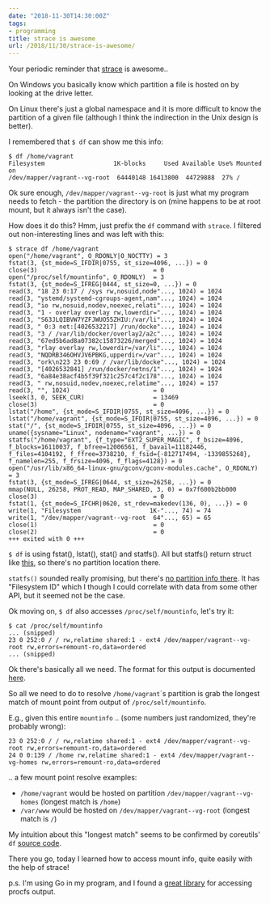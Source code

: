 ```yaml
---
date: "2018-11-30T14:30:00Z"
tags:
- programming
title: strace is awesome
url: /2018/11/30/strace-is-awesome/
---
```


Your periodic reminder that [strace](https://strace.io/) is awesome..

On Windows you basically know which partition a file is hosted on by looking at the drive letter.

On Linux there's just a global namespace and it is more difficult to know the partition
of a given file (although I think the indirection in the Unix design is better).

I remembered that `$ df` can show me this info:

	$ df /home/vagrant
	Filesystem                   1K-blocks     Used Available Use% Mounted on
	/dev/mapper/vagrant--vg-root  64440148 16413800  44729888  27% /

Ok sure enough, `/dev/mapper/vagrant--vg-root` is just what my program needs to fetch - the
partition the directory is on (mine happens to be at root mount, but it always isn't
the case).

How does it do this? Hmm, just prefix the `df` command with `strace`. I filtered out
non-interesting lines and was left with this:

	$ strace df /home/vagrant
	open("/home/vagrant", O_RDONLY|O_NOCTTY) = 3
	fstat(3, {st_mode=S_IFDIR|0755, st_size=4096, ...}) = 0
	close(3)                                = 0
	open("/proc/self/mountinfo", O_RDONLY)  = 3
	fstat(3, {st_mode=S_IFREG|0444, st_size=0, ...}) = 0
	read(3, "18 23 0:17 / /sys rw,nosuid,node"..., 1024) = 1024
	read(3, "ystemd/systemd-cgroups-agent,nam"..., 1024) = 1024
	read(3, "io rw,nosuid,nodev,noexec,relati"..., 1024) = 1024
	read(3, "1 - overlay overlay rw,lowerdir="..., 1024) = 1024
	read(3, "S63JLQIBVW7YZFJWUO55ZHIU:/var/li"..., 1024) = 1024
	read(3, " 0:3 net:[4026532217] /run/docke"..., 1024) = 1024
	read(3, "3 / /var/lib/docker/overlay2/a2c"..., 1024) = 1024
	read(3, "67ed5b6ad8a07382c15873226/merged"..., 1024) = 1024
	read(3, "rlay overlay rw,lowerdir=/var/li"..., 1024) = 1024
	read(3, "NQDRB346OHVJV6PBKG,upperdir=/var"..., 1024) = 1024
	read(3, "ork\n223 23 0:69 / /var/lib/docke"..., 1024) = 1024
	read(3, "[4026532841] /run/docker/netns/1"..., 1024) = 1024
	read(3, "6a84e38acf4b5f39f321c257c4f2c178"..., 1024) = 1024
	read(3, " rw,nosuid,nodev,noexec,relatime"..., 1024) = 157
	read(3, "", 1024)                       = 0
	lseek(3, 0, SEEK_CUR)                   = 13469
	close(3)                                = 0
	lstat("/home", {st_mode=S_IFDIR|0755, st_size=4096, ...}) = 0
	lstat("/home/vagrant", {st_mode=S_IFDIR|0755, st_size=4096, ...}) = 0
	stat("/", {st_mode=S_IFDIR|0755, st_size=4096, ...}) = 0
	uname({sysname="Linux", nodename="vagrant", ...}) = 0
	statfs("/home/vagrant", {f_type="EXT2_SUPER_MAGIC", f_bsize=4096, f_blocks=16110037, f_bfree=12006561, f_bavail=11182446, f_files=4104192, f_ffree=3738210, f_fsid={-812717494, -1339855268}, f_namelen=255, f_frsize=4096, f_flags=4128}) = 0
	open("/usr/lib/x86_64-linux-gnu/gconv/gconv-modules.cache", O_RDONLY) = 3
	fstat(3, {st_mode=S_IFREG|0644, st_size=26258, ...}) = 0
	mmap(NULL, 26258, PROT_READ, MAP_SHARED, 3, 0) = 0x7f600b2bb000
	close(3)                                = 0
	fstat(1, {st_mode=S_IFCHR|0620, st_rdev=makedev(136, 0), ...}) = 0
	write(1, "Filesystem                   1K-"..., 74) = 74
	write(1, "/dev/mapper/vagrant--vg-root  64"..., 65) = 65
	close(1)                                = 0
	close(2)                                = 0
	+++ exited with 0 +++

`$ df` is using fstat(), lstat(), stat() and statfs(). All but statfs() return struct like
[this](https://linux.die.net/man/2/fstat), so there's no partition location there.

`statfs()` sounded really promising, but there's
[no partition info there](https://linux.die.net/man/2/statfs). It has "Filesystem ID" which
I though I could correlate with data from some other API, but it seemed not be the case.

Ok moving on, `$ df` also accesses `/proc/self/mountinfo`, let's try it:

	$ cat /proc/self/mountinfo
	... (snipped)
	23 0 252:0 / / rw,relatime shared:1 - ext4 /dev/mapper/vagrant--vg-root rw,errors=remount-ro,data=ordered
	... (snipped)

Ok there's basically all we need. The format for this output is documented
[here](https://www.kernel.org/doc/Documentation/filesystems/proc.txt).

So all we need to do to resolve `/home/vagrant`´s partition is grab the longest match of
mount point from output of `/proc/self/mountinfo`.

E.g., given this entire `mountinfo` .. (some numbers just randomized, they're probably wrong):

	23 0 252:0 / / rw,relatime shared:1 - ext4 /dev/mapper/vagrant--vg-root rw,errors=remount-ro,data=ordered
	24 0 0:139 / /home rw,relatime shared:1 - ext4 /dev/mapper/vagrant--vg-homes rw,errors=remount-ro,data=ordered

.. a few mount point resolve examples:

- `/home/vagrant` would be hosted on partition `/dev/mapper/vagrant--vg-homes` (longest match is `/home`)
- `/var/www` would be hosted on `/dev/mapper/vagrant--vg-root` (longest match is `/`)

My intuition about this "longest match" seems to be confirmed by coreutils' `df`
[source code](https://github.com/coreutils/coreutils/blob/e5dae2c6b0bcd0e4ac6e5b212688d223e2e62f79/src/df.c#L716).

There you go, today I learned how to access mount info, quite easily with the help of strace!

p.s. I'm using Go in my program, and I found a
[great library](https://github.com/prometheus/procfs/) for accessing procfs output.
